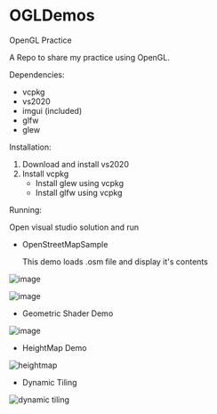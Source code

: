 # OGLDemos
OpenGL Practice


A Repo to share my practice using OpenGL.


Dependencies:
* vcpkg
* vs2020
* imgui (included)
* glfw
* glew


Installation:

1. Download and install vs2020
2. Install vcpkg
   * Install glew using vcpkg
   * Install glfw using vcpkg

Running:

Open visual studio solution and run 

* OpenStreetMapSample


  This demo loads .osm file and display it's contents

![image](https://user-images.githubusercontent.com/824691/211126560-a8f51551-b35f-4c3f-a563-b0d633ab8dc5.png)

![image](https://user-images.githubusercontent.com/824691/211213859-b4ff89a5-0ac4-4c96-a7e5-f8b37df97463.png)


* Geometric Shader Demo

![image](https://user-images.githubusercontent.com/824691/211232098-51f3e063-701d-417b-9f1d-6b97ae8da78e.png)

* HeightMap Demo

![heightmap](https://user-images.githubusercontent.com/824691/211948333-8c4f32d9-391d-43b2-ad18-8bbec90f8596.png)

* Dynamic Tiling

![dynamic tiling](https://user-images.githubusercontent.com/824691/212783723-3e56d1f4-76ef-4f6e-84a1-f9c21eebb0f9.gif)



